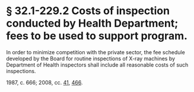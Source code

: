 # § 32.1-229.2 Costs of inspection conducted by Health Department; fees to be used to support program.

<p>In order to minimize competition with the private sector, the fee schedule developed by the Board for routine inspections of X-ray machines by Department of Health inspectors shall include all reasonable costs of such inspections.</p><p>1987, c. 666; 2008, cc. <a href='http://lis.virginia.gov/cgi-bin/legp604.exe?081+ful+CHAP0041'>41</a>, <a href='http://lis.virginia.gov/cgi-bin/legp604.exe?081+ful+CHAP0466'>466</a>.</p>